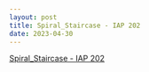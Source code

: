 ```yaml
---
layout: post
title: Spiral_Staircase - IAP 202
date: 2023-04-30
---
```


<object data="/pdf/2023-04-30.IAP.202.Final.Project.pdf" width="640" height="800" type='application/pdf'></object>

<a href="/pdf/2023-04-30.IAP.202.Final.Project.pdf" target="_blank">Spiral_Staircase - IAP 202</a>
